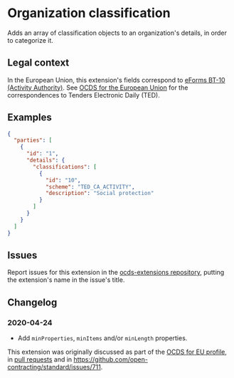 # Organization classification

Adds an array of classification objects to an organization's details, in order to categorize it.

## Legal context

In the European Union, this extension's fields correspond to [eForms BT-10 (Activity Authority)](https://docs.ted.europa.eu/eforms/latest/reference/business-terms/). See [OCDS for the European Union](http://standard.open-contracting.org/profiles/eu/master/en/) for the correspondences to Tenders Electronic Daily (TED).

## Examples

```json
{
  "parties": [
    {
      "id": "1",
      "details": {
        "classifications": [
          {
            "id": "10",
            "scheme": "TED_CA_ACTIVITY",
            "description": "Social protection"
          }
        ]
      }
    }
  ]
}
```

## Issues

Report issues for this extension in the [ocds-extensions repository](https://github.com/open-contracting/ocds-extensions/issues), putting the extension's name in the issue's title.

## Changelog

### 2020-04-24

* Add `minProperties`, `minItems` and/or `minLength` properties.

This extension was originally discussed as part of the [OCDS for EU profile](https://github.com/open-contracting-extensions/european-union/issues), in [pull requests](https://github.com/open-contracting-extensions/ocds_organizationClassification_extension/pulls?q=is%3Apr+is%3Aclosed) and in <https://github.com/open-contracting/standard/issues/711>.
